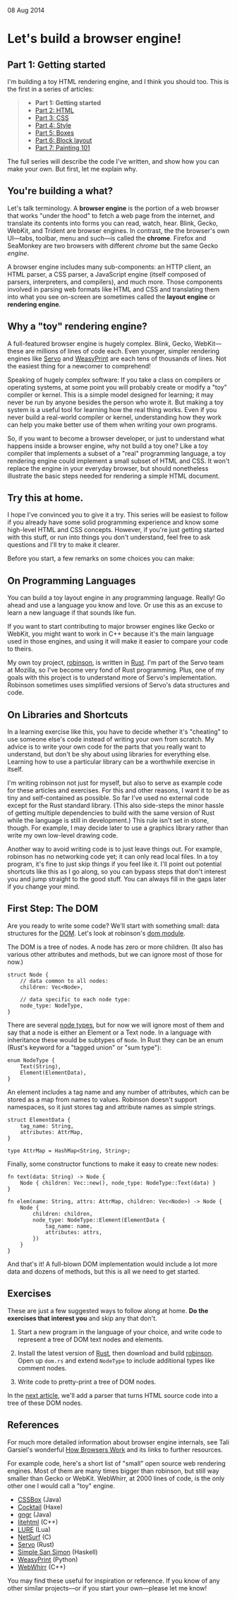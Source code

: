 08 Aug 2014

Let's build a browser engine!
=============================

Part 1: Getting started
-----------------------

I'm building a toy HTML rendering engine, and I think you should too. This is the first in a series of articles:

> *   **Part 1: Getting started**
> *   [Part 2: HTML](1.zh.md)
> *   [Part 3: CSS](2.zh.md)
> *   [Part 4: Style](3.zh.md)
> *   [Part 5: Boxes](4.zh.md)
> *   [Part 6: Block layout](5.zh.md)
> *   [Part 7: Painting 101](6.zh.md)

The full series will describe the code I've written, and show how you can make your own. But first, let me explain why.

You're building a what?
-----------------------

Let's talk terminology. A **browser engine** is the portion of a web browser that works "under the hood" to fetch a web page from the internet, and translate its contents into forms you can read, watch, hear. Blink, Gecko, WebKit, and Trident are browser engines. In contrast, the the browser's own UI—tabs, toolbar, menu and such—is called the **chrome**. Firefox and SeaMonkey are two browsers with different _chrome_ but the same Gecko _engine_.

A browser engine includes many sub-components: an HTTP client, an HTML parser, a CSS parser, a JavaScript engine (itself composed of parsers, interpreters, and compilers), and much more. Those components involved in parsing web formats like HTML and CSS and translating them into what you see on-screen are sometimes called the **layout engine** or **rendering engine**.

Why a "toy" rendering engine?
-----------------------------

A full-featured browser engine is hugely complex. Blink, Gecko, WebKit—these are millions of lines of code each. Even younger, simpler rendering engines like [Servo](https://github.com/servo/servo/) and [WeasyPrint](http://weasyprint.org/) are each tens of thousands of lines. Not the easiest thing for a newcomer to comprehend!

Speaking of hugely complex software: If you take a class on compilers or operating systems, at some point you will probably create or modify a "toy" compiler or kernel. This is a simple model designed for learning; it may never be run by anyone besides the person who wrote it. But making a toy system is a useful tool for learning how the real thing works. Even if you never build a real-world compiler or kernel, understanding how they work can help you make better use of them when writing your own programs.

So, if you want to become a browser developer, or just to understand what happens inside a browser engine, why not build a toy one? Like a toy compiler that implements a subset of a "real" programming language, a toy rendering engine could implement a small subset of HTML and CSS. It won't replace the engine in your everyday browser, but should nonetheless illustrate the basic steps needed for rendering a simple HTML document.

Try this at home.
-----------------

I hope I've convinced you to give it a try. This series will be easiest to follow if you already have some solid programming experience and know some high-level HTML and CSS concepts. However, if you're just getting started with this stuff, or run into things you don't understand, feel free to ask questions and I'll try to make it clearer.

Before you start, a few remarks on some choices you can make:

On Programming Languages
------------------------

You can build a toy layout engine in any programming language. Really! Go ahead and use a language you know and love. Or use this as an excuse to learn a new language if that sounds like fun.

If you want to start contributing to major browser engines like Gecko or WebKit, you might want to work in C++ because it's the main language used in those engines, and using it will make it easier to compare your code to theirs.

My own toy project, [robinson](https://github.com/mbrubeck/robinson), is written in [Rust](http://www.rust-lang.org/). I'm part of the Servo team at Mozilla, so I've become very fond of Rust programming. Plus, one of my goals with this project is to understand more of Servo's implementation. Robinson sometimes uses simplified versions of Servo's data structures and code.

On Libraries and Shortcuts
--------------------------

In a learning exercise like this, you have to decide whether it's "cheating" to use someone else's code instead of writing your own from scratch. My advice is to write your own code for the parts that you really want to understand, but don't be shy about using libraries for everything else. Learning how to use a particular library can be a worthwhile exercise in itself.

I'm writing robinson not just for myself, but also to serve as example code for these articles and exercises. For this and other reasons, I want it to be as tiny and self-contained as possible. So far I've used no external code except for the Rust standard library. (This also side-steps the minor hassle of getting multiple dependencies to build with the same version of Rust while the language is still in development.) This rule isn't set in stone, though. For example, I may decide later to use a graphics library rather than write my own low-level drawing code.

Another way to avoid writing code is to just leave things out. For example, robinson has no networking code yet; it can only read local files. In a toy program, it's fine to just skip things if you feel like it. I'll point out potential shortcuts like this as I go along, so you can bypass steps that don't interest you and jump straight to the good stuff. You can always fill in the gaps later if you change your mind.

First Step: The DOM
-------------------

Are you ready to write some code? We'll start with something small: data structures for the [DOM](http://dom.spec.whatwg.org/ "Document
Object Model"). Let's look at robinson's [dom module](https://github.com/mbrubeck/robinson/blob/master/src/dom.rs).

The DOM is a tree of nodes. A node has zero or more children. (It also has various other attributes and methods, but we can ignore most of those for now.)

    struct Node {
        // data common to all nodes:
        children: Vec<Node>,
    
        // data specific to each node type:
        node_type: NodeType,
    }

There are several [node types](http://dom.spec.whatwg.org/#dom-node-nodetype), but for now we will ignore most of them and say that a node is either an Element or a Text node. In a language with inheritance these would be subtypes of `Node`. In Rust they can be an enum (Rust's keyword for a "tagged union" or "sum type"):

    enum NodeType {
        Text(String),
        Element(ElementData),
    }

An element includes a tag name and any number of attributes, which can be stored as a map from names to values. Robinson doesn't support namespaces, so it just stores tag and attribute names as simple strings.

    struct ElementData {
        tag_name: String,
        attributes: AttrMap,
    }
    
    type AttrMap = HashMap<String, String>;

Finally, some constructor functions to make it easy to create new nodes:

    fn text(data: String) -> Node {
        Node { children: Vec::new(), node_type: NodeType::Text(data) }
    }
    
    fn elem(name: String, attrs: AttrMap, children: Vec<Node>) -> Node {
        Node {
            children: children,
            node_type: NodeType::Element(ElementData {
                tag_name: name,
                attributes: attrs,
            })
        }
    }

And that's it! A full-blown DOM implementation would include a lot more data and dozens of methods, but this is all we need to get started.

Exercises
---------

These are just a few suggested ways to follow along at home. **Do the exercises that interest you** and skip any that don't.

1.  Start a new program in the language of your choice, and write code to represent a tree of DOM text nodes and elements.
    
2.  Install the latest version of [Rust](http://www.rust-lang.org/), then download and build [robinson](https://github.com/mbrubeck/robinson). Open up `dom.rs` and extend `NodeType` to include additional types like comment nodes.
    
3.  Write code to pretty-print a tree of DOM nodes.
    

In the [next article](1.zh.md), we'll add a parser that turns HTML source code into a tree of these DOM nodes.

References
----------

For much more detailed information about browser engine internals, see Tali Garsiel's wonderful [How Browsers Work](http://www.html5rocks.com/en/tutorials/internals/howbrowserswork/) and its links to further resources.

For example code, here's a short list of "small" open source web rendering engines. Most of them are many times bigger than robinson, but still way smaller than Gecko or WebKit. WebWhirr, at 2000 lines of code, is the only other one I would call a "toy" engine.

*   [CSSBox](https://github.com/philborlin/CSSBox) (Java)
*   [Cocktail](https://github.com/silexlabs/Cocktail) (Haxe)
*   [gngr](https://gngr.info/) (Java)
*   [litehtml](https://github.com/tordex/litehtml) (C++)
*   [LURE](https://github.com/admin36/LURE) (Lua)
*   [NetSurf](http://www.netsurf-browser.org/) (C)
*   [Servo](https://github.com/servo/servo/) (Rust)
*   [Simple San Simon](http://hsbrowser.wordpress.com/3s-functional-web-browser/) (Haskell)
*   [WeasyPrint](https://github.com/Kozea/WeasyPrint) (Python)
*   [WebWhirr](https://github.com/reesmichael1/WebWhirr) (C++)

You may find these useful for inspiration or reference. If you know of any other similar projects—or if you start your own—please let me know!